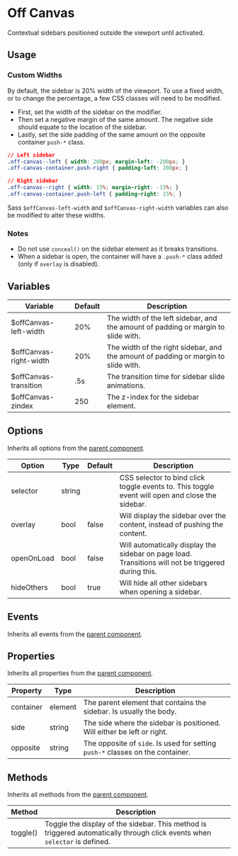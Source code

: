 # Off Canvas #

Contextual sidebars positioned outside the viewport until activated.

## Usage ##


### Custom Widths ###

By default, the sidebar is 20% width of the viewport. To use a fixed width, or to change the percentage,
a few CSS classes will need to be modified.

* First, set the width of the sidebar on the modifier.
* Then set a negative margin of the same amount. The negative side should equate to the location of the sidebar.
* Lastly, set the side padding of the same amount on the opposite container `push-*` class.

```css
// Left sidebar
.off-canvas--left { width: 200px; margin-left: -200px; }
.off-canvas-container.push-right { padding-left: 200px; }

// Right sidebar
.off-canvas--right { width: 15%; margin-right: -15%; }
.off-canvas-container.push-left { padding-right: 15%; }
```

<div class="notice is-info">
    Sass <code>$offCanvas-left-width</code> and <code>$offCanvas-right-width</code> variables
    can also be modified to alter these widths.
</div>

### Notes ###

* Do not use `conceal()` on the sidebar element as it breaks transitions.
* When a sidebar is open, the container will have a `.push-*` class added (only if `overlay` is disabled).

## Variables ##

<table class="table is-striped data-table">
    <thead>
        <tr>
            <th>Variable</th>
            <th>Default</th>
            <th>Description</th>
        </tr>
    </thead>
    <tbody>
        <tr>
            <td>$offCanvas-left-width</td>
            <td>20%</td>
            <td>The width of the left sidebar, and the amount of padding or margin to slide with.</td>
        </tr>
        <tr>
            <td>$offCanvas-right-width</td>
            <td>20%</td>
            <td>The width of the right sidebar, and the amount of padding or margin to slide with.</td>
        </tr>
        <tr>
            <td>$offCanvas-transition</td>
            <td>.5s</td>
            <td>The transition time for sidebar slide animations.</td>
        </tr>
        <tr>
            <td>$offCanvas-zindex</td>
            <td>250</td>
            <td>The z-index for the sidebar element.</td>
        </tr>
    </tbody>
</table>

## Options ##

Inherits all options from the [parent component](../development/js.md#options).

<table class="table is-striped data-table">
    <thead>
        <tr>
            <th>Option</th>
            <th>Type</th>
            <th>Default</th>
            <th>Description</th>
        </tr>
    </thead>
    <tbody>
        <tr>
            <td>selector</td>
            <td>string</td>
            <td></td>
            <td>
                CSS selector to bind click toggle events to.
                This toggle event will open and close the sidebar.
            </td>
        </tr>
        <tr>
            <td>overlay</td>
            <td>bool</td>
            <td>false</td>
            <td>Will display the sidebar over the content, instead of pushing the content.</td>
        </tr>
        <tr>
            <td>openOnLoad</td>
            <td>bool</td>
            <td>false</td>
            <td>
                Will automatically display the sidebar on page load.
                Transitions will not be triggered during this.
            </td>
        </tr>
        <tr>
            <td>hideOthers</td>
            <td>bool</td>
            <td>true</td>
            <td>Will hide all other sidebars when opening a sidebar.</td>
        </tr>
    </tbody>
</table>

## Events ##

Inherits all events from the [parent component](../development/js.md#events).

## Properties ##

Inherits all properties from the [parent component](../development/js.md#properties).

<table class="table is-striped data-table">
    <thead>
        <tr>
            <th>Property</th>
            <th>Type</th>
            <th>Description</th>
        </tr>
    </thead>
    <tbody>
        <tr>
            <td>container</td>
            <td>element</td>
            <td>The parent element that contains the sidebar. Is usually the body.</td>
        </tr>
        <tr>
            <td>side</td>
            <td>string</td>
            <td>The side where the sidebar is positioned. Will either be left or right.</td>
        </tr>
        <tr>
            <td>opposite</td>
            <td>string</td>
            <td>
                The opposite of <code>side</code>.
                Is used for setting <code>push-*</code> classes on the container.
            </td>
        </tr>
    </tbody>
</table>

## Methods ##

Inherits all methods from the [parent component](../development/js.md#methods).

<table class="table is-striped data-table">
    <thead>
        <tr>
            <th>Method</th>
            <th>Description</th>
        </tr>
    </thead>
    <tbody>
        <tr>
            <td>toggle()</td>
            <td>
                Toggle the display of the sidebar.
                This method is triggered automatically through click events when <code>selector</code> is defined.
            </td>
        </tr>
    </tbody>
</table>
